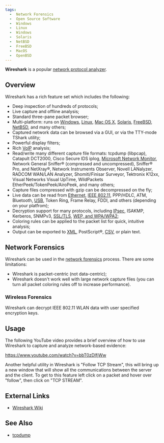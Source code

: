 ```yaml
---
tags:
  -  Network Forensics
  -  Open Source Software
  -  Windows
  -  Linux
  -  Windows
  -  Solaris
  -  NetBSD
  -  FreeBSD
  -  MacOS
  -  OpenBSD
---
```

**Wireshark** is a popular [network protocol analyzer](sniffer.md).

## Overview

Wireshark has a rich feature set which includes the following:

- Deep inspection of hundreds of protocols;
- Live capture and offline analysis;
- Standard three-pane packet browser;
- Multi-platform: runs on [Windows](windows.md),
  [Linux](linux.md), [Mac OS X](mac_os_x.md),
  [Solaris](solaris.md), [FreeBSD](freebsd.md),
  [NetBSD](netbsd.md), and many others;
- Captured network data can be browsed via a GUI, or via the TTY-mode
  TShark utility;
- Powerful display filters;
- Rich [VoIP](voip.md) analysis;
- Read/write many different capture file formats: tcpdump (libpcap),
  Catapult DCT2000, Cisco Secure IDS iplog, [Microsoft Network
  Monitor](microsoft_network_monitor.md), Network General
  Sniffer® (compressed and uncompressed), Sniffer® Pro, and NetXray®,
  Network Instruments Observer, Novell LANalyzer, RADCOM WAN/LAN
  Analyzer, Shomiti/Finisar Surveyor, Tektronix K12xx, Visual Networks
  Visual UpTime, WildPackets EtherPeek/TokenPeek/AiroPeek, and many
  others;
- Capture files compressed with gzip can be decompressed on the fly;
- Live data can be read from [Ethernet](ethernet.md),
  [IEEE 802.11](wireless_forensics.md), PPP/HDLC, ATM, Bluetooth,
  [USB](usb.md), Token Ring, Frame Relay, FDDI, and others (depending on your
  platfrom);
- Decryption support for many protocols, including
  [IPsec](ipsec.md), ISAKMP, Kerberos, SNMPv3,
  [SSL/TLS](ssl_forensics.md), [WEP, and
  WPA/WPA2](wireless_forensics.md);
- Coloring rules can be applied to the packet list for quick, intuitive
  analysis;
- Output can be exported to [XML](xml.md), PostScript®,
  [CSV](csv.md), or plain text.

## Network Forensics

Wireshark can be used in the [network
forensics](network_forensics.md) process. There are some
limitations:

- Wireshark is packet-centric (not data-centric);
- Wireshark doesn't work well with large network capture files (you can
  turn all packet coloring rules off to increase performance).

### Wireless Forensics

Wireshark can decrypt IEEE 802.11 WLAN data with user specified
encryption keys.

## Usage

The following YouTube video provides a brief overview of how to use
Wireshark to capture and analyze network-based evidence:

<https://www.youtube.com/watch?v=bbT0zDIfjWw>

Another helpful utility in Wireshark is "Follow TCP Stream", this will
bring up a new window that will show all the communications between the
server and the client. To get to this feature left click on a packet and
hover over "follow", then click on "TCP STREAM".

## External Links

- [Wireshark Wiki](http://wiki.wireshark.org/)

## See Also

- [tcpdump](tcpdump.md)

